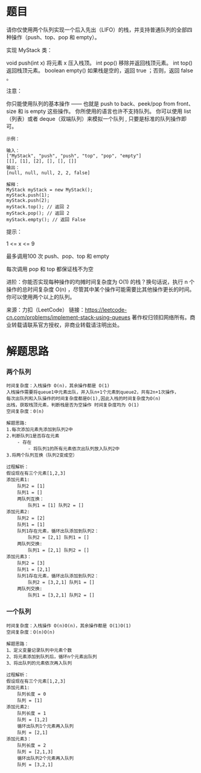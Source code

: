 # 题目
请你仅使用两个队列实现一个后入先出（LIFO）的栈，并支持普通队列的全部四种操作（push、top、pop 和 empty）。

实现 MyStack 类：

void push(int x) 将元素 x 压入栈顶。
int pop() 移除并返回栈顶元素。
int top() 返回栈顶元素。
boolean empty() 如果栈是空的，返回 true ；否则，返回 false 。


注意：

你只能使用队列的基本操作 —— 也就是 push to back、peek/pop from front、size 和 is empty 这些操作。
你所使用的语言也许不支持队列。 你可以使用 list （列表）或者 deque（双端队列）来模拟一个队列 , 只要是标准的队列操作即可。


    示例：
    
    输入：
    ["MyStack", "push", "push", "top", "pop", "empty"]
    [[], [1], [2], [], [], []]
    输出：
    [null, null, null, 2, 2, false]
    
    解释：
    MyStack myStack = new MyStack();
    myStack.push(1);
    myStack.push(2);
    myStack.top(); // 返回 2
    myStack.pop(); // 返回 2
    myStack.empty(); // 返回 False


提示：

1 <= x <= 9

最多调用100 次 push、pop、top 和 empty

每次调用 pop 和 top 都保证栈不为空


进阶：你能否实现每种操作的均摊时间复杂度为 O(1) 的栈？换句话说，执行 n 个操作的总时间复杂度 O(n) ，尽管其中某个操作可能需要比其他操作更长的时间。你可以使用两个以上的队列。

来源：力扣（LeetCode）
链接：https://leetcode-cn.com/problems/implement-stack-using-queues
著作权归领扣网络所有。商业转载请联系官方授权，非商业转载请注明出处。
# 解题思路

### 两个队列
    时间复杂度：入栈操作 O(n)，其余操作都是 O(1)
    入栈操作需要将queue1中元素出队，并入队n+1个元素到queue2，共有2n+1次操作，
    每次出队列和入队操作的时间复杂度都是O(1),因此入栈的时间复杂度为O(n)
    出栈，获取栈顶元素，判断栈是否为空操作 时间复杂度均为 O(1)
    空间复杂度：0(n)
    
    解题思路:
    1.每次添加元素先添加到队列2中
    2.判断队列1是否存在元素
        - 存在
            - 将队列1的所有元素依次出队列放入队列2中
    3.将两个队列互换（队列2变成空）
    
    过程解析：
    假设现在有三个元素[1,2,3]
    添加元素1:
        队列2 = [1]
        队列1 = []
        两队列互换：
            队列1 = [1] 队列2 = []
    添加元素2:
        队列2 = [2]
        队列1 = [1]
        队列1存在元素，循环出队添加到队列2：
            队列2 = [2,1] 队列1 = []
        两队列交换:
            队列1 = [2,1] 队列2 = []
    添加元素3：
        队列2 = [3]
        队列1 = [2,1]
        队列1存在元素，循环出队添加到队列2：
            队列2 = [3,2,1] 队列1 = []
        两队列交换:
            队列1 = [3,2,1] 队列2 = []
            

### 一个队列
    时间复杂度：入栈操作 O(n)O(n)，其余操作都是 O(1)O(1)
    空间复杂度：O(n)O(n)
    
    解题思路：
    1、定义变量记录队列中元素个数
    2、将元素添加到队列后，循环n个元素出队列
    3、将出队列的元素依次再入队列

    过程解析：
    假设现在有三个元素[1,2,3]
    添加元素1:
        队列长度 = 0
        队列 = [1]
    添加元素2:
        队列长度 = 1
        队列 = [1,2]
        循环出队列1个元素再入队列
        队列 = [2,1]
    添加元素3：
        队列长度 = 2
        队列 = [2,1,3]
        循环出队列2个元素再入队列
        队列 = [3,2,1]